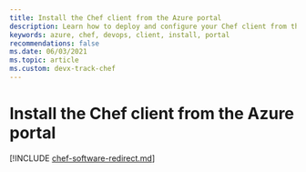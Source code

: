 ```yaml
---
title: Install the Chef client from the Azure portal
description: Learn how to deploy and configure your Chef client from the Azure portal
keywords: azure, chef, devops, client, install, portal
recommendations: false
ms.date: 06/03/2021
ms.topic: article
ms.custom: devx-track-chef
---
```


# Install the Chef client from the Azure portal

[!INCLUDE [chef-software-redirect.md](includes/chef-software-redirect.md)]
